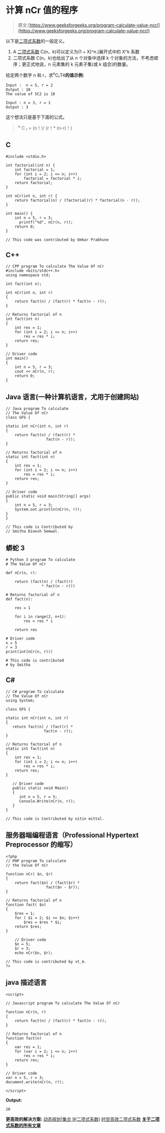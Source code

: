 # 计算 nCr 值的程序

> 原文:[https://www.geeksforgeeks.org/program-calculate-value-ncr/](https://www.geeksforgeeks.org/program-calculate-value-ncr/)

以下是[二项式系数](http://en.wikipedia.org/wiki/Binomial_coefficient)的一般定义。

1.  A [二项式系数](http://en.wikipedia.org/wiki/Binomial_coefficient) C(n，k)可以定义为(1 + X)^n.)展开式中的 X^k 系数
2.  二项式系数 C(n，k)也给出了从 n 个对象中选择 k 个对象的方法，不考虑顺序；更正式地说，n 元素集的 k 元素子集(或 k 组合)的数量。

给定两个数字 n 和 r，求<sup>n</sup>C<sub>r</sub>T4**的值示例:**

```
Input :  n = 5, r = 2
Output : 10
The value of 5C2 is 10

Input : n = 3, r = 1
Output : 3
```

这个想法只是基于下面的公式。

> <sup>n</sup> C <sub>r</sub> = (n！)/ (r！* (n-r)！)

## C

```
#include <stdio.h>

int factorial(int n) {
    int factorial = 1;
    for (int i = 2; i <= n; i++)
        factorial = factorial * i;
    return factorial;
}

int nCr(int n, int r) {
    return factorial(n) / (factorial(r) * factorial(n - r));
}

int main() {
    int n = 5, r = 3;
      printf("%d", nCr(n, r));
    return 0;
}

// This code was contributed by Omkar Prabhune
```

## C++

```
// CPP program To calculate The Value Of nCr
#include <bits/stdc++.h>
using namespace std;

int fact(int n);

int nCr(int n, int r)
{
    return fact(n) / (fact(r) * fact(n - r));
}

// Returns factorial of n
int fact(int n)
{
    int res = 1;
    for (int i = 2; i <= n; i++)
        res = res * i;
    return res;
}

// Driver code
int main()
{
    int n = 5, r = 3;
    cout << nCr(n, r);
    return 0;
}
```

## Java 语言(一种计算机语言，尤用于创建网站)

```
// Java program To calculate
// The Value Of nCr
class GFG {

static int nCr(int n, int r)
{
    return fact(n) / (fact(r) *
                  fact(n - r));
}

// Returns factorial of n
static int fact(int n)
{
    int res = 1;
    for (int i = 2; i <= n; i++)
        res = res * i;
    return res;
}

// Driver code
public static void main(String[] args)
{
    int n = 5, r = 3;
    System.out.println(nCr(n, r));
}
}

// This code is Contributed by
// Smitha Dinesh Semwal.
```

## 蟒蛇 3

```
# Python 3 program To calculate
# The Value Of nCr

def nCr(n, r):

    return (fact(n) / (fact(r)
                * fact(n - r)))

# Returns factorial of n
def fact(n):

    res = 1

    for i in range(2, n+1):
        res = res * i

    return res

# Driver code
n = 5
r = 3
print(int(nCr(n, r)))

# This code is contributed
# by Smitha
```

## C#

```
// C# program To calculate
// The Value Of nCr
using System;

class GFG {

static int nCr(int n, int r)
{
   return fact(n) / (fact(r) *
                 fact(n - r));
}

// Returns factorial of n
static int fact(int n)
{
    int res = 1;
    for (int i = 2; i <= n; i++)
        res = res * i;
    return res;
}

   // Driver code
   public static void Main()
   {
      int n = 5, r = 3;
      Console.Write(nCr(n, r));
   }
}

// This code is Contributed by nitin mittal.
```

## 服务器端编程语言（Professional Hypertext Preprocessor 的缩写）

```
<?php
// PHP program To calculate
// the Value Of nCr

function nCr( $n, $r)
{
    return fact($n) / (fact($r) *
                  fact($n - $r));
}

// Returns factorial of n
function fact( $n)
{
    $res = 1;
    for ( $i = 2; $i <= $n; $i++)
        $res = $res * $i;
    return $res;
}

    // Driver code
    $n = 5;
    $r = 3;
    echo nCr($n, $r);

// This code is contributed by vt_m.
?>
```

## java 描述语言

```
<script>

// Javascript program To calculate The Value Of nCr

function nCr(n, r)
{
    return fact(n) / (fact(r) * fact(n - r));
}

// Returns factorial of n
function fact(n)
{
    var res = 1;
    for (var i = 2; i <= n; i++)
        res = res * i;
    return res;
}

// Driver code
var n = 5, r = 3;
document.write(nCr(n, r));

</script>
```

**Output:** 

```
10
```

**更高效的解决方案:**
[动态规划|集合 9(二项式系数)](https://www.geeksforgeeks.org/dynamic-programming-set-9-binomial-coefficient/)
[时空高效二项式系数](https://www.geeksforgeeks.org/space-and-time-efficient-binomial-coefficient/)
[**关于二项式系数的所有文章**](https://www.geeksforgeeks.org/tag/binomial-coefficient/)
